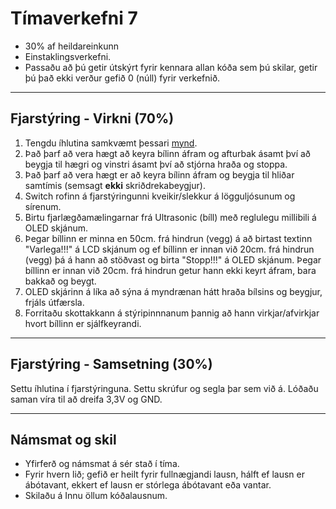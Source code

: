 # Tímaverkefni 7

- 30% af heildareinkunn
- Einstaklingsverkefni.
- Passaðu að þú getir útskýrt fyrir kennara allan kóða sem þú skilar, getir þú það ekki verður gefið 0 (núll) fyrir verkefnið.

---

## Fjarstýring - Virkni (70%)

1. Tengdu íhlutina samkvæmt þessari [mynd](https://raw.githubusercontent.com/VESM2VT/ESP32/refs/heads/main/myndir/fjarstyring_h24.png).
1. Það þarf að vera hægt að keyra bílinn áfram og afturbak ásamt því að beygja til hægri og vinstri ásamt því að stjórna hraða og stoppa.
1. Það þarf að vera hægt er að keyra bílinn áfram og beygja til hliðar samtímis (semsagt **ekki** skriðdrekabeygjur).
1. Switch rofinn á fjarstýringunni kveikir/slekkur á lögguljósunum og sírenum.
1. Birtu fjarlægðamælingarnar frá Ultrasonic (bíll) með reglulegu millibili á OLED skjánum. 
1. Þegar bíllinn er minna en 50cm. frá hindrun (vegg) á að birtast textinn "Varlega!!!" á LCD skjánum og ef bíllinn er innan við 20cm. frá hindrun (vegg) þá á hann að stöðvast og birta "Stopp!!!" á OLED skjánum. Þegar bíllinn er innan við 20cm. frá hindrun getur hann ekki keyrt áfram, bara bakkað og beygt.
1. OLED skjárinn á líka að sýna á myndrænan hátt hraða bílsins og beygjur, frjáls útfærsla.
1. Forritaðu skottakkann á stýripinnnanum þannig að hann virkjar/afvirkjar hvort bíllinn er sjálfkeyrandi.

---

## Fjarstýring - Samsetning (30%)

Settu íhlutina í fjarstýringuna. Settu skrúfur og segla þar sem við á. Lóðaðu saman víra til að dreifa 3,3V og GND.

---

## Námsmat og skil
- Yfirferð og námsmat á sér stað í tíma. 
- Fyrir hvern lið; gefið er heilt fyrir fullnægjandi lausn, hálft ef lausn er ábótavant, ekkert ef lausn er stórlega ábótavant eða vantar. 
- Skilaðu á Innu öllum kóðalausnum.
